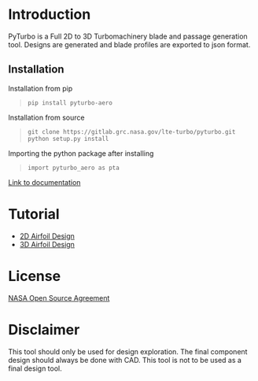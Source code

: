 # Introduction
PyTurbo is a Full 2D to 3D Turbomachinery blade and passage generation tool. Designs are generated and blade profiles are exported to json format.

## Installation 
Installation from pip
> `pip install pyturbo-aero`

Installation from source
> `git clone https://gitlab.grc.nasa.gov/lte-turbo/pyturbo.git`
> `python setup.py install`

Importing the python package after installing
> `import pyturbo_aero as pta`

[Link to documentation](https://lte-turbo.gitlab.grc.nasa.gov/pyturbo/)

# Tutorial
- [2D Airfoil Design](tutorials/2D_DesignTutorial.ipynb)
- [3D Airfoil Design](tutorials/2D_DesignTutorial.ipynb)

# License
[NASA Open Source Agreement](https://opensource.org/licenses/NASA-1.3)


# Disclaimer
This tool should only be used for design exploration. The final component design should always be done with CAD. This tool is not to be used as a final design tool. 
